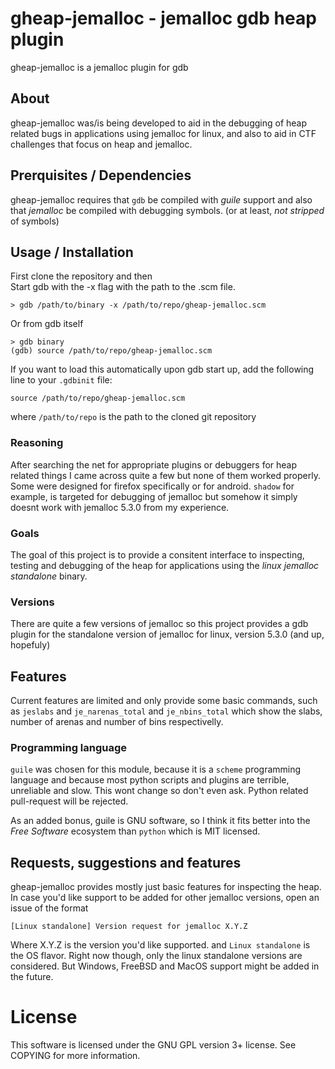 
# gheap-jemalloc - jemalloc gdb heap plugin

gheap-jemalloc is a jemalloc plugin for gdb

## About

gheap-jemalloc was/is being developed to aid in the debugging of heap
related bugs in applications using jemalloc for linux, and also
to aid in CTF challenges that focus on heap and jemalloc.

## Prerquisites / Dependencies

gheap-jemalloc requires that `gdb` be compiled with *guile* support
and also that *jemalloc* be compiled with debugging symbols.
(or at least, _not stripped_ of symbols)

## Usage / Installation

First clone the repository and then  
Start gdb with the -x flag with the path to the .scm file.

```
> gdb /path/to/binary -x /path/to/repo/gheap-jemalloc.scm
```

Or from gdb itself

```
> gdb binary
(gdb) source /path/to/repo/gheap-jemalloc.scm
```

If you want to load this automatically upon gdb start up, add the
following line to your `.gdbinit` file:

```
source /path/to/repo/gheap-jemalloc.scm
```

where `/path/to/repo` is the path to the cloned git repository

### Reasoning

After searching
the net for appropriate plugins or debuggers for heap related things
I came across quite a few but none of them worked properly. Some
were designed for firefox specifically or for android. `shadow`
for example, is targeted for debugging of jemalloc but somehow it
simply doesnt work with jemalloc 5.3.0 from my experience.

### Goals

The goal of this project is to provide a consitent interface to
inspecting, testing and debugging of the heap for applications
using the _linux jemalloc standalone_ binary.

### Versions

There are quite a few versions of jemalloc so this project provides
a gdb plugin for the standalone version of jemalloc for linux, version
5.3.0 (and up, hopefuly)

## Features

Current features are limited and only provide some basic commands, such
as `jeslabs` and `je_narenas_total` and `je_nbins_total` which show the slabs, number
of arenas and number of bins respectivelly.

### Programming language

`guile` was chosen for this module, because it is a `scheme` programming
language and because most python scripts and plugins are terrible, unreliable and slow.
This wont change so don't even ask. Python related pull-request will be rejected.

As an added bonus, guile is GNU software, so I think it fits better into the _Free Software_
ecosystem than `python` which is MIT licensed.

## Requests, suggestions and features

gheap-jemalloc provides mostly just basic features for inspecting the heap.
In case you'd like support to be added for other jemalloc versions, open
an issue of the format

`[Linux standalone] Version request for jemalloc X.Y.Z`

Where X.Y.Z is the version you'd like supported. and `Linux standalone` is
the OS flavor. Right now though, only the linux standalone versions are considered.
But Windows, FreeBSD and MacOS support might be added in the future.

# License

This software is licensed under the GNU GPL version 3+ license. See COPYING
for more information.
